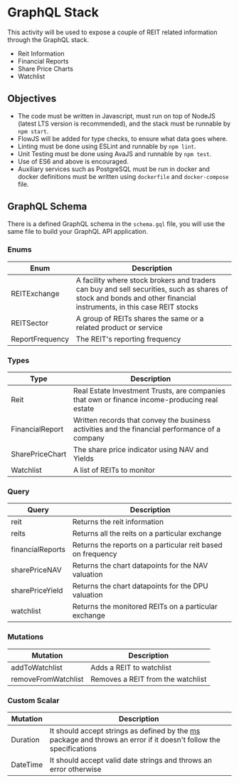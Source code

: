 # GraphQL Stack

This activity will be used to expose a couple of REIT related information through the GraphQL stack.

* Reit Information
* Financial Reports
* Share Price Charts
* Watchlist

## Objectives

* The code must be written in Javascript, must run on top of NodeJS (latest LTS version is recommended), and the stack must be runnable by `npm start`.
* FlowJS will be added for type checks, to ensure what data goes where.
* Linting must be done using ESLint and runnable by `npm lint`.
* Unit Testing must be done using AvaJS and runnable by `npm test`.
* Use of ES6 and above is encouraged.
* Auxiliary services such as PostgreSQL must be run in docker and docker definitions must be written using `dockerfile` and `docker-compose` file.

## GraphQL Schema

There is a defined GraphQL schema in the `schema.gql` file, you will use the same file to build your GraphQL API application.

### Enums

| Enum | Description |
|----|----|
| REITExchange | A facility where stock brokers and traders can buy and sell securities, such as shares of stock and bonds and other financial instruments, in this case REIT stocks |
| REITSector | A group of REITs shares the same or a related product or service |
| ReportFrequency | The REIT's reporting frequency |

### Types

| Type | Description |
|----|----|
| Reit | Real Estate Investment Trusts, are companies that own or finance income-producing real estate |
| FinancialReport | Written records that convey the business activities and the financial performance of a company |
| SharePriceChart | The share price indicator using NAV and Yields |
| Watchlist | A list of REITs to monitor |

### Query

| Query | Description |
|----|----|
| reit | Returns the reit information |
| reits | Returns all the reits on a particular exchange |
| financialReports | Returns the reports on a particular reit based on frequency |
| sharePriceNAV | Returns the chart datapoints for the NAV valuation |
| sharePriceYield | Returns the chart datapoints for the DPU valuation |
| watchlist | Returns the monitored REITs on a particular exchange |

### Mutations

| Mutation | Description |
|----|----|
| addToWatchlist | Adds a REIT to watchlist |
| removeFromWatchlist | Removes a REIT from the watchlist |

### Custom Scalar

| Mutation | Description |
|----|----|
| Duration | It should accept strings as defined by the [ms](https://www.npmjs.com/package/ms) package and throws an error if it doesn't follow the specifications |
| DateTime | It should accept valid date strings and throws an error otherwise |